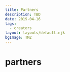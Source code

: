 ```yaml
---
title: Partners
description: TBD
date: 2019-04-16
tags:
  - creators
layout: layouts/default.njk
bgImage: TM2
---
```


# partners
